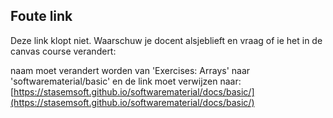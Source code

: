 ## Foute link

Deze link klopt niet. Waarschuw je docent alsjeblieft en vraag of ie het in de canvas course verandert:

naam moet verandert worden van 'Exercises: Arrays' naar 'softwarematerial/basic'
en de link moet verwijzen naar:
[https://stasemsoft.github.io/softwarematerial/docs/basic/](https://stasemsoft.github.io/softwarematerial/docs/basic/)
